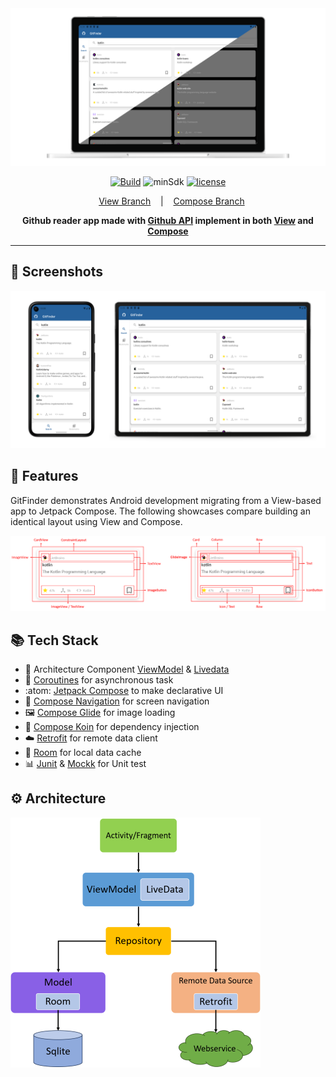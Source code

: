 <div align="center">
<img src="https://github.com/iamoscarliang/git-finder/blob/master/screenshots/feature_graph.png" width="600">

[![Build](https://github.com/iamoscarliang/git-finder/workflows/Build/badge.svg)](https://github.com/iamoscarliang/git-finder/actions)
![minSdk](https://img.shields.io/badge/minSdk-27-brightgreen)
[![license](https://img.shields.io/badge/license-MIT-brightgreen)](https://github.com/iamoscarliang/git-finder/blob/master/LICENSE)

&nbsp;&nbsp;&nbsp;[View Branch](https://github.com/iamoscarliang/git-finder/tree/master)&nbsp;&nbsp;&nbsp; | &nbsp;&nbsp;&nbsp;[Compose Branch](https://github.com/iamoscarliang/git-finder/tree/compose)

**Github reader app made with [Github API](https://docs.github.com/en/rest) implement in both [View](https://developer.android.com/studio/write/layout-editor) and [Compose](https://developer.android.com/develop/ui/compose)**
</div>

---

## :pushpin: Screenshots
<img src="https://github.com/iamoscarliang/git-finder/blob/master/screenshots/screenshot.png" width="800">

## :pencil: Features
GitFinder demonstrates Android development migrating from a View-based app to Jetpack Compose. The following showcases compare building an identical layout using View and Compose.

<img src="https://github.com/iamoscarliang/git-finder/blob/master/screenshots/view_compose.png" width="800">

## :books: Tech Stack
- :wrench: Architecture Component [ViewModel](https://developer.android.com/topic/libraries/architecture/viewmodel) & [Livedata](https://developer.android.com/topic/libraries/architecture/livedata)
- :rocket: [Coroutines](https://developer.android.com/kotlin/coroutines) for asynchronous task
- :atom: [Jetpack Compose](https://developer.android.com/develop/ui/compose) to make declarative UI
- :ship: [Compose Navigation](https://developer.android.com/develop/ui/compose/navigation) for screen navigation
- :framed_picture: [Compose Glide](https://bumptech.github.io/glide/int/compose) for image loading
- :syringe: [Compose Koin](https://insert-koin.io/docs/quickstart/android-compose/) for dependency injection
- :cloud: [Retrofit](https://square.github.io/retrofit) for remote data client
- :floppy_disk: [Room](https://developer.android.com/training/data-storage/room) for local data cache
- :bar_chart: [Junit](https://developer.android.com/training/testing/local-tests) & [Mockk](https://mockk.io) for Unit test

## :gear: Architecture
<img src="https://github.com/iamoscarliang/git-finder/blob/master/screenshots/mvvm.png" width="400">
